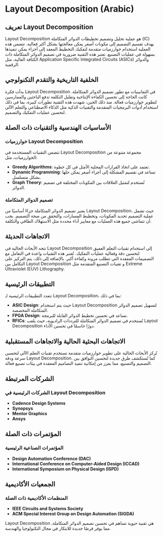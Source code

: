 # Layout Decomposition (Arabic)

## تعريف Layout Decomposition
Layout Decomposition هو عملية تحليل وتصميم تخطيطات الدوائر المتكاملة (IC) بهدف تقسيم التصميم إلى مكونات أصغر يمكن معالجتها بشكل أكثر فعالية. تتضمن هذه العملية استخدام خوارزميات متقدمة لتفكيك التخطيط المعقد إلى أجزاء يمكن تنفيذها بسهولة في عمليات التصنيع. تعتبر هذه التقنية ضرورية في تصميم الدوائر المتكاملة ذات الكثافة العالية، مثل Application Specific Integrated Circuits (ASICs) والدوائر الرقمية.

## الخلفية التاريخية والتقدم التكنولوجي
بدأت فكرة Layout Decomposition في الثمانينيات مع تطور تصميم الدوائر المتكاملة. كانت الحاجة إلى تحسين الكفاءة الإنتاجية وتقليل التكلفة تدفع الباحثين والممارسين لتطوير خوارزميات فعالة. منذ ذلك الحين، شهدت هذه التقنية تطورات كبيرة، بما في ذلك استخدام أدوات البرمجيات المتقدمة والتقنيات الذكية مثل الذكاء الاصطناعي والتعلم الآلي لتحسين عمليات التفكيك والتصميم.

## الأساسيات الهندسية والتقنيات ذات الصلة
### خوارزميات Layout Decomposition
تتضمن التقنيات المستخدمة في Layout Decomposition مجموعة متنوعة من الخوارزميات، مثل:
- **Greedy Algorithms**: تعتمد على اتخاذ القرارات المحلية الأمثل في كل خطوة.
- **Dynamic Programming**: تساعد في تقسيم المشكلة إلى أجزاء أصغر يمكن حلها بشكل متسلسل.
- **Graph Theory**: تُستخدم لتمثيل العلاقات بين المكونات المختلفة في تصميم الدوائر.

### تصميم الدوائر المتكاملة
يعتبر تصميم الدوائر المتكاملة جزءًا أساسيًا من Layout Decomposition، حيث تشمل عملية التصميم تحديد المكونات، وتخطيط المسارات، والتحقق من صحة التصميم. يجب أن تتماشى جميع هذه العمليات مع معايير أداء محددة مثل الاستهلاك الطاقي والتكلفة.

## الاتجاهات الحديثة
تتجه الأبحاث الحالية في Layout Decomposition إلى استخدام تقنيات التعلم العميق لتحسين دقة وفعالية عمليات التفكيك. تُعتبر هذه التقنيات واعدة في التعامل مع التصميمات المعقدة التي تتطلب مرونة وكفاءة أكبر. بالإضافة إلى ذلك، يتم التركيز على التكامل بين Layout Decomposition و تقنيات التصنيع المتقدمة مثل Extreme Ultraviolet (EUV) Lithography.

## التطبيقات الرئيسية
تتعدد التطبيقات الرئيسية لـ Layout Decomposition، بما في ذلك:
- **ASIC Design**: حيث يتم استخدام Layout Decomposition لتسهيل تصميم الدوائر المتكاملة المخصصة.
- **FPGA Design**: تساعد في تحسين تخطيط الدوائر القابلة للبرمجة.
- **RFICs**: تُستخدم في تصميم الدوائر المتكاملة للترددات الراديوية، حيث يلعب Layout Decomposition دورًا حاسمًا في تحسين الأداء.

## الاتجاهات البحثية الحالية والاتجاهات المستقبلية
تُركز الأبحاث الحالية على تطوير خوارزميات متقدمة تستخدم تقنيات التعلم الآلي لتحسين سرعة ودقة Layout Decomposition. كما تُستكشف طرق جديدة لتحسين التوافق بين التصميم والتصنيع، مما يعزز من إمكانية تنفيذ التصاميم المعقدة في بيئات تصنيع فعالة.

## الشركات المرتبطة
### الشركات الرئيسية في Layout Decomposition
- **Cadence Design Systems**
- **Synopsys**
- **Mentor Graphics**
- **Ansys**

## المؤتمرات ذات الصلة
### المؤتمرات الصناعية الرئيسية
- **Design Automation Conference (DAC)**
- **International Conference on Computer-Aided Design (ICCAD)**
- **International Symposium on Physical Design (ISPD)**

## الجمعيات الأكاديمية
### المنظمات الأكاديمية ذات الصلة
- **IEEE Circuits and Systems Society**
- **ACM Special Interest Group on Design Automation (SIGDA)**

Layout Decomposition هي تقنية حيوية تساهم في تحسين تصميم الدوائر المتكاملة، مما يوفر فرصًا جديدة للابتكار في مجال التكنولوجيا والهندسة.